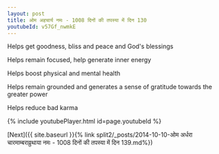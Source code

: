 ```yaml
---
layout: post
title: ओम अहचार्य नमः - 1008 दिनों की तपस्या में दिन 130
youtubeId: v57Gf_nwmkE
---
```

 
 
Helps get goodness, bliss and peace and God's blessings
 
Helps remain focused, help generate inner energy 
 
Helps boost physical and mental health 
 
Helps remain grounded and generates a sense of gratitude towards the greater power 
 
Helps reduce bad karma
 
 
 
 


{% include youtubePlayer.html id=page.youtubeId %}
 
[Next]({{ site.baseurl }}{% link  split2/_posts/2014-10-10-ओम अर्धरा चारमाम्बराव्रुथाया नमः - 1008 दिनों की तपस्या में दिन 139.md%})
 
